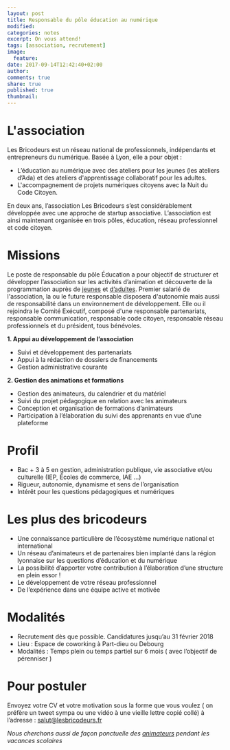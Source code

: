 ```yaml
---
layout: post
title: Responsable du pôle éducation au numérique
modified:
categories: notes
excerpt: On vous attend!
tags: [association, recrutement]
image:
  feature:
date: 2017-09-14T12:42:40+02:00
author: 
comments: true
share: true
published: true
thumbnail: 
---
```


# L'association

Les Bricodeurs est un réseau national de professionnels, indépendants et entrepreneurs du numérique. Basée à Lyon, elle a pour objet : 
* L’éducation au numérique avec des ateliers pour les jeunes (les ateliers d’Ada) et des ateliers d'apprentissage collaboratif pour les adultes.
* L'accompagnement de projets numériques citoyens avec la Nuit du Code Citoyen.

En deux ans, l’association Les Bricodeurs s’est considérablement développée avec une approche de startup associative. L’association est ainsi maintenant organisée en trois pôles, éducation, réseau professionnel et code citoyen.

# Missions

Le poste de responsable du pôle Éducation a pour objectif de structurer et développer l’association sur les activités d’animation et découverte de la programmation auprès de [jeunes](https://lesbricodeurs.fr/AteliersdAda/) et [d’adultes](https://lesbricodeurs.fr/preecoledunumerique/). Premier salarié de l'association, la ou le future responsable disposera d'autonomie mais aussi de responsabilité dans un environnement de développement. Elle ou il rejoindra le Comité Exécutif, composé d'une responsable partenariats, responsable communication, responsable code citoyen, responsable réseau professionnels et du président, tous bénévoles.


**1. Appui au développement de l’association**
 
* Suivi et développement des partenariats 
* Appui à la rédaction de dossiers de financements
* Gestion administrative courante

**2. Gestion des animations et formations**

* Gestion des animateurs, du calendrier et du matériel
* Suivi du projet pédagogique en relation avec les animateurs
* Conception et organisation de formations d’animateurs
* Participation à l’élaboration du suivi des apprenants en vue d’une plateforme



# Profil

* Bac + 3 à 5 en gestion, administration publique, vie associative et/ou culturelle (IEP, Écoles de commerce, IAE ...)
* Rigueur, autonomie, dynamisme et sens de l’organisation
* Intérêt pour les questions pédagogiques et numériques

# Les plus des bricodeurs

* Une connaissance particulière de l’écosystème numérique national et international
* Un réseau d’animateurs et de partenaires bien implanté dans la région lyonnaise sur les questions d’éducation et du numérique
* La possibilité d’apporter votre contribution à l’élaboration d’une structure en plein essor !
* Le développement de votre réseau professionnel
* De l’expérience dans une équipe active et motivée


# Modalités

* Recrutement dès que possible. Candidatures jusqu’au 31 février 2018
* Lieu : Espace de coworking à Part-dieu ou Debourg
* Modalités : Temps plein ou temps partiel sur 6 mois ( avec l’objectif de pérenniser ) 


# Pour postuler

Envoyez votre CV et votre motivation sous la forme que vous voulez ( on préfère un tweet sympa ou une vidéo à une vieille lettre copié collé) à l’adresse : [salut@lesbricodeurs.fr](mailto:salut@lesbricodeurs.fr)

*Nous cherchons aussi de façon ponctuelle des [animateurs](http://lesbricodeurs.fr/notes/Les-Bricodeurs-Recrutent-2/) pendant les vacances scolaires*





